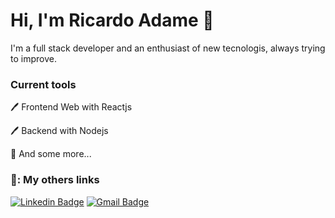 # Hi, I'm Ricardo Adame 👋

I'm a full stack developer and an enthusiast of new tecnologis, always trying to improve.

 ### Current tools

🖊️ Frontend Web with Reactjs 

🖊️ Backend with Nodejs

🧰 And some more...


### 📱: My others links

[![Linkedin Badge](https://img.shields.io/badge/-Linkedin-blue?style=flat-square&logo=Linkedin&logoColor=white&link=https://www.linkedin.com/in/ricardo-adame-santana/)](https://www.linkedin.com/in/ricardo-adame-santana/) 
[![Gmail Badge](https://img.shields.io/badge/-ricardo.adame.santana@gmail.com-c14438?style=flat-square&logo=Gmail&logoColor=white&link=mailto:ricardo.adame.santana@gmail.com)](mailto:ricardo.adame.santana@gmail.com)
